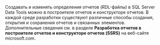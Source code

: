 Создавать и изменять определения отчетов \(RDL-файлы\) в SQL Server Data Tools можно в построителе отчетов и конструкторе отчетов. В каждой среде разработки существуют различные способы создания, открытия и сохранения отчетов и связанных элементов. Дополнительные сведения см. в разделе **Разработка отчетов в построителе отчетов и конструкторе отчетов \(SSRS\)** на веб-сайте microsoft.com.